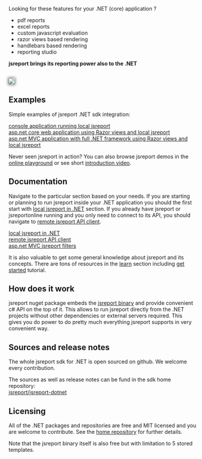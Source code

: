 Looking for these features for your .NET (core) application ? <br/>

- pdf reports
- excel reports
- custom javascript evaluation
- razor views based rendering
- handlebars based rendering
- reporting studio

**jsreport brings its reporting power also to the .NET**

<br/>
<img src="/screenshots/dotnet-demo.gif" style="box-shadow: 0 0 7px 2px gray;" />

## Examples

Simple examples of jsreport .NET sdk integration:

[console application running local jsreport](https://github.com/jsreport/jsreport-dotnet-example-consoleapp)    
[asp.net core web application using Razor views and local jsreport](https://github.com/jsreport/jsreport-dotnet-example-webapp)    
[asp.net MVC application with full .NET framework using Razor views and local jsreport](https://github.com/jsreport/jsreport-dotnet-example-net-webapp)   

Never seen jsreport in action? You can also browse jsreport demos in the [online playground](https://playground.jsreport.net) or see short [introduction video](https://www.youtube.com/watch?v=mf8-SdGjsdo).


## Documentation

Navigate to the particular section based on your needs. If you are starting or planning to run jsreport inside your .NET application you should the first start with [local jsreport in .NET](/learn/dotnet-local)  section. If you already have jsreport or jsreportonline running and you only need to connect to its API, you should navigate to [remote jsreport API client](/learn/dotnet-client).

[local jsreport in .NET](/learn/dotnet-local)      
[remote jsreport API client](/learn/dotnet-client)    
[asp.net MVC jsreport filters](/learn/dotnet-aspnetcore)    

It is also valuable to get some general knowledge about jsreport and its concepts. There are tons of resources in the [learn](/learn) section including [get started](/learn/get-started) tutorial.

## How does it work

jsreport nuget package embeds the [jsreport binary](/learn/single-file-executable) and provide convenient c# API on the top of it. This allows to run jsreport directly from the .NET projects without other dependencies or external servers required. This gives you do power to do pretty much everything jsreport supports in very convenient way.

## Sources and release notes
The whole jsreport sdk for .NET is open sourced on github. We welcome every contribution.

The sources as well as release notes can be fund in the sdk home repository:        
[jsreport/jsreport-dotnet](https://github.com/jsreport/jsreport-dotnet)


## Licensing

All of the .NET packages and repositories are free and MIT licensed and you are welcome to contribute. See the [home repository](https://github.com/jsreport/jsreport-dotnet) for further details. 

Note that the jsreport binary itself is also free but with limitation to 5 stored templates.







